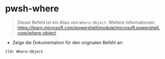 # pwsh-where

> Dieser Befehl ist ein Alias von `Where-Object`.
> Weitere Informationen: <https://learn.microsoft.com/powershell/module/microsoft.powershell.core/where-object>.

- Zeige die Dokumentation für den originalen Befehl an:

`tldr Where-Object`
